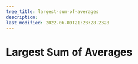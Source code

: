 ```yaml
---
tree_title: largest-sum-of-averages
description: 
last_modified: 2022-06-09T21:23:28.2328
---
```


# Largest Sum of Averages
